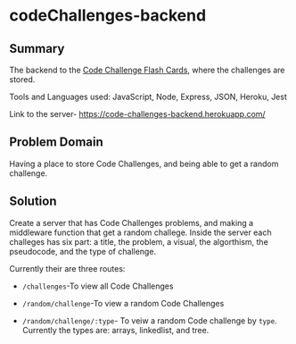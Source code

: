 # codeChallenges-backend

## Summary
The backend to the [Code Challenge Flash Cards](https://github.com/lizkavalski/codeChallenge-frontEnd), where the challenges are stored.

Tools and Languages used: JavaScript, Node, Express, JSON, Heroku, Jest

Link to the server- https://code-challenges-backend.herokuapp.com/

## Problem Domain  

Having a place to store Code Challenges, and being able to get a random challenge.

## Solution

Create a server that has Code Challenges problems, and making a middleware function that get a random challege. Inside the server each challeges has six part: a title, the problem, a visual, the algorthism, the pseudocode, and the type of challenge. 

Currently their are three routes:
 * `/challenges`-To view all Code Challenges

 * `/random/challenge`-To view a random Code Challenges
 
 * `/random/challenge/:type`- To veiw a random Code challenge by `type`. Currently the types are: arrays, linkedlist, and tree.